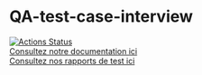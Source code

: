 # QA-test-case-interview
[![Actions Status](https://github.com/eliottealderson/QA-test-case-interview/workflows/Manual%20trigger%20workflow/badge.svg)](https://github.com/eliottealderson/QA-test-case-interview/actions)<br>
[Consultez notre documentation ici](https://eliottealderson.github.io/docs/docs/)<br>
[Consultez nos rapports de test ici](https://eliottealderson.github.io/QA-test-case-interview/26/)<br>
